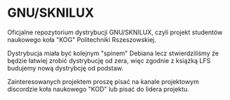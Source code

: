 # GNU/SKNILUX

Oficjalne repozytorium dystrybucji GNU/SKNILUX, czyli projekt studentów naukowego koła "KOG" Politechniki Rszeszowskiej.

Dystrybucja miała być kolejnym "spinem" Debiana lecz stwierdziliśmy że będzie łatwiej zrobić dystrybucję od zera, więc zgodnie z książką LFS budujemy nową dystrybcję od podstaw.

Zainteresowanych projektem proszę pisać na kanale projektowym discordzie koła naukowego "KOD" lub pisać do lidera projektu.

